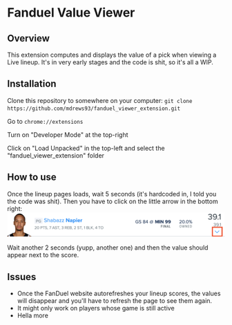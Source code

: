 # Fanduel Value Viewer

## Overview

This extension computes and displays the value of a pick when viewing a Live lineup. It's in very early stages and the code is shit, so it's all a WIP.

## Installation
Clone this repository to somewhere on your computer: `git clone https://github.com/mdrews93/fanduel_viewer_extension.git`

Go to `chrome://extensions`

Turn on "Developer Mode" at the top-right

Click on "Load Unpacked" in the top-left and select the "fanduel\_viewer_extension" folder

## How to use

Once the lineup pages loads, wait 5 seconds (it's hardcoded in, I told you the code was shit). Then you have to click on the little arrow in the bottom right:
![example](assets/example.png)

Wait another 2 seconds (yupp, another one) and then the value should appear next to the score.

## Issues
* Once the FanDuel website autorefreshes your lineup scores, the values will disappear and you'll have to refresh the page to see them again. 
* It might only work on players whose game is still active
* Hella more